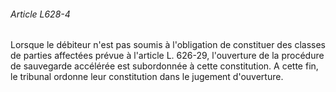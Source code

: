 ###### Article L628-4

Lorsque le débiteur n'est pas soumis à l'obligation de constituer des classes de parties affectées prévue à l'article L. 626-29, l'ouverture de la procédure de sauvegarde accélérée est subordonnée à cette constitution. A cette fin, le tribunal ordonne leur constitution dans le jugement d'ouverture.

